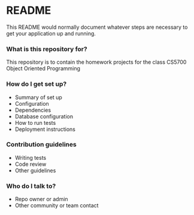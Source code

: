 # README #

This README would normally document whatever steps are necessary to get your application up and running.

### What is this repository for? ###

This repository is to contain the homework projects for the class CS5700 Object Oriented Programming

### How do I get set up? ###

* Summary of set up
* Configuration
* Dependencies
* Database configuration
* How to run tests
* Deployment instructions

### Contribution guidelines ###

* Writing tests
* Code review
* Other guidelines

### Who do I talk to? ###

* Repo owner or admin
* Other community or team contact